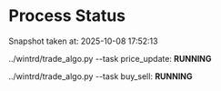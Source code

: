 # Process Status

Snapshot taken at: 2025-10-08 17:52:13

../wintrd/trade_algo.py --task price_update: **RUNNING**

../wintrd/trade_algo.py --task buy_sell: **RUNNING**

